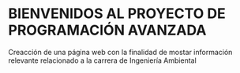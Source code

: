 # BIENVENIDOS AL PROYECTO DE PROGRAMACIÓN AVANZADA
Creacción de una página web con la finalidad de mostar información relevante relacionado a la carrera de Ingeniería Ambiental
